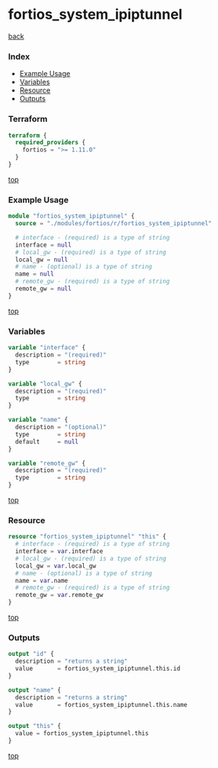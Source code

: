 # fortios_system_ipiptunnel

[back](../fortios.md)

### Index

- [Example Usage](#example-usage)
- [Variables](#variables)
- [Resource](#resource)
- [Outputs](#outputs)

### Terraform

```terraform
terraform {
  required_providers {
    fortios = ">= 1.11.0"
  }
}
```

[top](#index)

### Example Usage

```terraform
module "fortios_system_ipiptunnel" {
  source = "./modules/fortios/r/fortios_system_ipiptunnel"

  # interface - (required) is a type of string
  interface = null
  # local_gw - (required) is a type of string
  local_gw = null
  # name - (optional) is a type of string
  name = null
  # remote_gw - (required) is a type of string
  remote_gw = null
}
```

[top](#index)

### Variables

```terraform
variable "interface" {
  description = "(required)"
  type        = string
}

variable "local_gw" {
  description = "(required)"
  type        = string
}

variable "name" {
  description = "(optional)"
  type        = string
  default     = null
}

variable "remote_gw" {
  description = "(required)"
  type        = string
}
```

[top](#index)

### Resource

```terraform
resource "fortios_system_ipiptunnel" "this" {
  # interface - (required) is a type of string
  interface = var.interface
  # local_gw - (required) is a type of string
  local_gw = var.local_gw
  # name - (optional) is a type of string
  name = var.name
  # remote_gw - (required) is a type of string
  remote_gw = var.remote_gw
}
```

[top](#index)

### Outputs

```terraform
output "id" {
  description = "returns a string"
  value       = fortios_system_ipiptunnel.this.id
}

output "name" {
  description = "returns a string"
  value       = fortios_system_ipiptunnel.this.name
}

output "this" {
  value = fortios_system_ipiptunnel.this
}
```

[top](#index)